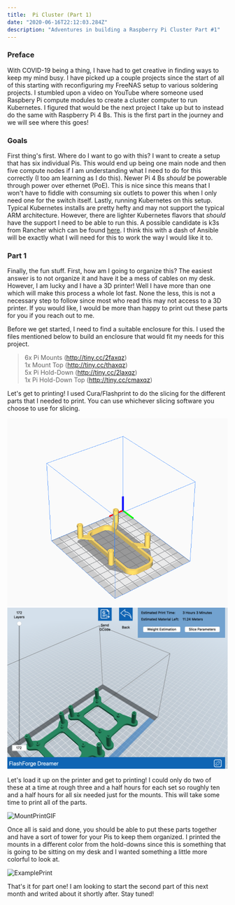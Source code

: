 ```yaml
---
title:  Pi Cluster (Part 1)
date: "2020-06-16T22:12:03.284Z"
description: "Adventures in building a Raspberry Pi Cluster Part #1"
---
```


### Preface

With COVID-19 being a thing, I have had to get creative in finding ways to keep my mind busy. I have picked up a couple projects since the start of all of this starting with reconfiguring my FreeNAS setup to various soldering projects. I stumbled upon a video on YouTube where someone used Raspbery Pi compute modules to create a cluster computer to run Kubernetes. I figured that would be the next project I take up but to instead do the same with Raspberry Pi 4 Bs. This is the first part in the journey and we will see where this goes!

### Goals

First thing's first. Where do I want to go with this? I want to create a setup that has six individual Pis. This would end up being one main node and then five compute nodes if I am understanding what I need to do for this correctly (I too am learning as I do this). Newer Pi 4 Bs _should_ be powerable through power over ethernet (PoE). This is nice since this means that I won't have to fiddle with consuming six outlets to power this when I only need one for the switch itself. Lastly, running Kubernetes on this setup. Typical Kubernetes installs are pretty hefty and may not support the typical ARM architecture. However, there are lighter Kubernetes flavors that _should_ have the support I need to be able to run this.  A possible candidate is k3s from Rancher which can be found [here](https://www.k3s.io). I think this with a dash of Ansible will be exactly what I will need for this to work the way I would like it to.

### Part 1

Finally, the fun stuff. First, how am I going to organize this? The easiest answer is to not organize it and have it be a mess of cables on my desk. However, I am lucky and I have a 3D printer!  Well I have more than one which will make this process a whole lot fast. None the less, this is not a necessary step to follow since most who read this may not access to a 3D printer. If you would like, I would be more than happy to print out these parts for you if you reach out to me. 

Before we get started, I need to find a suitable enclosure for this. I used the files mentioned below to build an enclosure that would fit my needs for this project. 

> 6x Pi Mounts (http://tiny.cc/2faxqz) <br>
> 1x Mount Top (http://tiny.cc/thaxqz) <br>
> 5x Pi Hold-Down (http://tiny.cc/2laxqz) <br>
> 1x Pi Hold-Down Top (http://tiny.cc/cmaxqz) <br>

Let's get to printing! I used Cura/Flashprint to do the slicing for the different parts that I needed to print. You can use whichever slicing software you choose to use for slicing. 

![Cura](./cura.png)
<br>
![FlashPrint](./fp.png)

Let's load it up on the printer and get to printing! I could only do two of these at a time at rough three and a half hours for each set so roughly ten and a half hours for all six needed just for the mounts. This will take some time to print all of the parts. 

![MountPrintGIF](./cluster-print.gif)

Once all is said and done, you should be able to put these parts together and have a sort of tower for your Pis to keep them organized. I printed the mounts in a different color from the hold-downs since this is something that is going to be sitting on my desk and I wanted something a little more colorful to look at. 

![ExamplePrint](./cluster-stack.png)

That's it for part one! I am looking to start the second part of this next month and writed about it shortly after. Stay tuned!